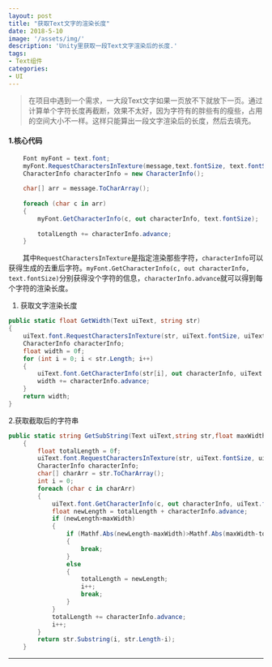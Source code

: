 ```yaml
---
layout: post
title: "获取Text文字的渲染长度"
date: 2018-5-10
image: '/assets/img/'
description: 'Unity里获取一段Text文字渲染后的长度.'
tags:
- Text组件
categories:
- UI 
---
```


> 在项目中遇到一个需求，一大段Text文字如果一页放不下就放下一页。通过计算单个字符长度再截断，效果不太好，因为字符有的胖些有的瘦些，占用的空间大小不一样。这样只能算出一段文字渲染后的长度，然后去填充。

#### 1.核心代码

```C#
	Font myFont = text.font;
	myFont.RequestCharactersInTexture(message,text.fontSize, text.fontStyle);
	CharacterInfo characterInfo = new CharacterInfo();
	
	char[] arr = message.ToCharArray();
	
	foreach (char c in arr)
	{
	    myFont.GetCharacterInfo(c, out characterInfo, text.fontSize);
	
	    totalLength += characterInfo.advance;
	}
```

　　其中`RequestCharactersInTexture`是指定渲染那些字符，`characterInfo`可以获得生成的去重后字符。`myFont.GetCharacterInfo(c, out characterInfo, text.fontSize)`分别获得没个字符的信息，`characterInfo.advance`就可以得到每个字符的渲染长度。

1. 获取文字渲染长度
```cs
public static float GetWidth(Text uiText, string str)
{
    uiText.font.RequestCharactersInTexture(str, uiText.fontSize, uiText.fontStyle);
    CharacterInfo characterInfo;
    float width = 0f;
    for (int i = 0; i < str.Length; i++)
    {
        uiText.font.GetCharacterInfo(str[i], out characterInfo, uiText.fontSize, uiText.fontStyle);
        width += characterInfo.advance;
    }
    return width;
}
```  

2.获取截取后的字符串
```cs
public static string GetSubString(Text uiText,string str,float maxWidth)
    {
        float totalLength = 0f;
        uiText.font.RequestCharactersInTexture(str, uiText.fontSize, uiText.fontStyle);
        CharacterInfo characterInfo;
        char[] charArr = str.ToCharArray();
        int i = 0;
        foreach (char c in charArr)
        {
            uiText.font.GetCharacterInfo(c, out characterInfo, uiText.fontSize);
            float newLength = totalLength + characterInfo.advance;
            if (newLength>maxWidth)
            {
                if (Mathf.Abs(newLength-maxWidth)>Mathf.Abs(maxWidth-totalLength))
                {
                    break;
                }
                else
                {
                    totalLength = newLength;
                    i++;
                    break;
                }
            }
            totalLength += characterInfo.advance;
            i++;
        }
        return str.Substring(i, str.Length-i);
    }
``` 
    
---

